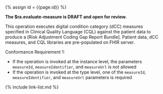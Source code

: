 
{% assign id = {{page.id}} %}

<div class="note-to-balloters" markdown="1">

**The $ra.evaluate-measure is DRAFT and open for review.**


This operation executes digital condition category (dCC) measures specified in Clinical Quality Language (CQL) against the patient data to produce a [Risk Adjustment Coding Gap Report Bundle]. Patient data, dCC measures, and CQL libraries are pre-populated on FHIR server. 


Conformance Requirement 1:
<br>
- If the operation is invoked at the instance level, the parameters `measureId`, `measureIdentifier`, and `measureUrl` is not allowed
- If the operation is invoked at the type level, one of the `measureId`, `measureIdentifier`, and `measureUrl` parameters is required



{% include link-list.md %}
